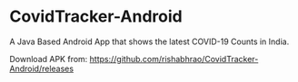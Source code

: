 <!-- Copyright © 2020 Rishabh Rao. -->
<!-- All Rights Reserved. -->

# CovidTracker-Android
A Java Based Android App that shows the latest COVID-19 Counts in India.

Download APK from: https://github.com/rishabhrao/CovidTracker-Android/releases
